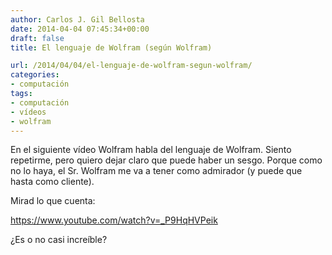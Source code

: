 ```yaml
---
author: Carlos J. Gil Bellosta
date: 2014-04-04 07:45:34+00:00
draft: false
title: El lenguaje de Wolfram (según Wolfram)

url: /2014/04/04/el-lenguaje-de-wolfram-segun-wolfram/
categories:
- computación
tags:
- computación
- vídeos
- wolfram
---
```


En el siguiente vídeo Wolfram habla del lenguaje de Wolfram. Siento repetirme, pero quiero dejar claro que puede haber un sesgo. Porque como no lo haya, el Sr. Wolfram me va a tener como admirador (y puede que hasta como cliente).

Mirad lo que cuenta:

https://www.youtube.com/watch?v=_P9HqHVPeik

¿Es o no casi increíble?
